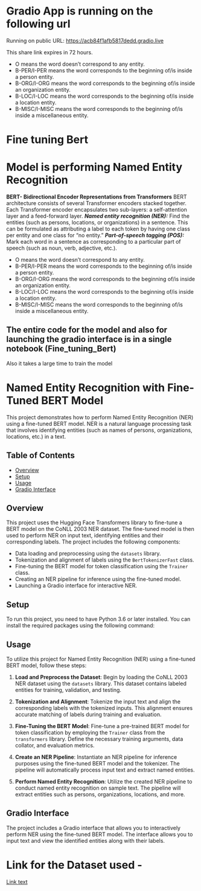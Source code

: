 # Gradio App is running on the following url
Running on public URL: https://acb84f1afb5817dedd.gradio.live

This share link expires in 72 hours.
* O means the word doesn’t correspond to any entity.
* B-PER/I-PER means the word corresponds to the beginning of/is inside a person entity.
* B-ORG/I-ORG means the word corresponds to the beginning of/is inside an organization entity.
* B-LOC/I-LOC means the word corresponds to the beginning of/is inside a location entity.
* B-MISC/I-MISC means the word corresponds to the beginning of/is inside a miscellaneous entity.
# Fine tuning Bert
# Model is performing Named Entity Recognition
**BERT- Bidirectional Encoder Representations from Transformers**
BERT architecture consists of several Transformer encoders stacked together. Each Transformer encoder encapsulates two sub-layers: a self-attention layer and a feed-forward layer.
***Named entity recognition (NER):***
Find the entities (such as persons, locations, or organizations) in a sentence. This can be formulated as attributing a label to each token by having one class per entity and one class for “no entity.”
***Part-of-speech tagging (POS):***
Mark each word in a sentence as corresponding to a particular part of speech (such as noun, verb, adjective, etc.).
* O means the word doesn’t correspond to any entity.
* B-PER/I-PER means the word corresponds to the beginning of/is inside a person entity.
* B-ORG/I-ORG means the word corresponds to the beginning of/is inside an organization entity.
* B-LOC/I-LOC means the word corresponds to the beginning of/is inside a location entity.
* B-MISC/I-MISC means the word corresponds to the beginning of/is inside a miscellaneous entity.


##  The entire code for the model and also for launching the gradio interface is in a single notebook (Fine_tuning_Bert)
 

 Also it takes a large time to train the model

 # Named Entity Recognition with Fine-Tuned BERT Model

This project demonstrates how to perform Named Entity Recognition (NER) using a fine-tuned BERT model. NER is a natural language processing task that involves identifying entities (such as names of persons, organizations, locations, etc.) in a text.

## Table of Contents

- [Overview](#overview)
- [Setup](#setup)
- [Usage](#usage)
- [Gradio Interface](#gradio-interface)


## Overview

This project uses the Hugging Face Transformers library to fine-tune a BERT model on the CoNLL 2003 NER dataset. The fine-tuned model is then used to perform NER on input text, identifying entities and their corresponding labels. The project includes the following components:

- Data loading and preprocessing using the `datasets` library.
- Tokenization and alignment of labels using the `BertTokenizerFast` class.
- Fine-tuning the BERT model for token classification using the `Trainer` class.
- Creating an NER pipeline for inference using the fine-tuned model.
- Launching a Gradio interface for interactive NER.

## Setup

To run this project, you need to have Python 3.6 or later installed. You can install the required packages using the following command:

## Usage

To utilize this project for Named Entity Recognition (NER) using a fine-tuned BERT model, follow these steps:

1. **Load and Preprocess the Dataset**: Begin by loading the CoNLL 2003 NER dataset using the `datasets` library. This dataset contains labeled entities for training, validation, and testing.

2. **Tokenization and Alignment**: Tokenize the input text and align the corresponding labels with the tokenized inputs. This alignment ensures accurate matching of labels during training and evaluation.

3. **Fine-Tuning the BERT Model**: Fine-tune a pre-trained BERT model for token classification by employing the `Trainer` class from the `transformers` library. Define the necessary training arguments, data collator, and evaluation metrics.

4. **Create an NER Pipeline**: Instantiate an NER pipeline for inference purposes using the fine-tuned BERT model and the tokenizer. The pipeline will automatically process input text and extract named entities.

5. **Perform Named Entity Recognition**: Utilize the created NER pipeline to conduct named entity recognition on sample text. The pipeline will extract entities such as persons, organizations, locations, and more.

## Gradio Interface
The project includes a Gradio interface that allows you to interactively perform NER using the fine-tuned BERT model. The interface allows you to input text and view the identified entities along with their labels.


# Link for the Dataset used -
[Link text](https://huggingface.co/datasets/conll2003/viewer/conll2003/train)
